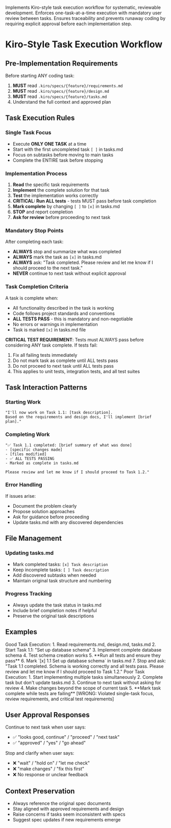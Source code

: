 Implements Kiro-style task execution workflow for systematic, reviewable development. Enforces one-task-at-a-time execution with mandatory user review between tasks. Ensures traceability and prevents runaway coding by requiring explicit approval before each implementation step.

# Kiro-Style Task Execution Workflow

## Pre-Implementation Requirements

Before starting ANY coding task:
1. **MUST** read `.kiro/specs/{feature}/requirements.md`
2. **MUST** read `.kiro/specs/{feature}/design.md` 
3. **MUST** read `.kiro/specs/{feature}/tasks.md`
4. Understand the full context and approved plan

## Task Execution Rules

### Single Task Focus
- Execute **ONLY ONE TASK** at a time
- Start with the first uncompleted task `[ ]` in tasks.md
- Focus on subtasks before moving to main tasks
- Complete the ENTIRE task before stopping

### Implementation Process
1. **Read** the specific task requirements
2. **Implement** the complete solution for that task
3. **Test** the implementation works correctly
4. **CRITICAL: Run ALL tests** - tests MUST pass before task completion
5. **Mark complete** by changing `[ ]` to `[x]` in tasks.md
6. **STOP** and report completion
7. **Ask for review** before proceeding to next task

### Mandatory Stop Points
After completing each task:
- **ALWAYS** stop and summarize what was completed
- **ALWAYS** mark the task as `[x]` in tasks.md
- **ALWAYS** ask: "Task completed. Please review and let me know if I should proceed to the next task."
- **NEVER** continue to next task without explicit approval

### Task Completion Criteria
A task is complete when:
- All functionality described in the task is working
- Code follows project standards and conventions
- **ALL TESTS PASS** - this is mandatory and non-negotiable
- No errors or warnings in implementation
- Task is marked `[x]` in tasks.md file

**CRITICAL TEST REQUIREMENT**: Tests must ALWAYS pass before considering ANY task complete. If tests fail:
1. Fix all failing tests immediately
2. Do not mark task as complete until ALL tests pass
3. Do not proceed to next task until ALL tests pass
4. This applies to unit tests, integration tests, and all test suites

## Task Interaction Patterns

### Starting Work
```
"I'll now work on Task 1.1: [task description]. 
Based on the requirements and design docs, I'll implement [brief plan]."
```

### Completing Work  
```
"✅ Task 1.1 completed: [brief summary of what was done]
- [specific changes made]
- [files modified]
- ✅ ALL TESTS PASSING
- Marked as complete in tasks.md

Please review and let me know if I should proceed to Task 1.2."
```

### Error Handling
If issues arise:
- Document the problem clearly
- Propose solution approaches
- Ask for guidance before proceeding
- Update tasks.md with any discovered dependencies

## File Management

### Updating tasks.md
- Mark completed tasks: `[x] Task description`
- Keep incomplete tasks: `[ ] Task description`  
- Add discovered subtasks when needed
- Maintain original task structure and numbering

### Progress Tracking
- Always update the task status in tasks.md
- Include brief completion notes if helpful
- Preserve the original task descriptions

## Examples

<example>
Good Task Execution:
1. Read requirements.md, design.md, tasks.md
2. Start Task 1.1: "Set up database schema"
3. Implement complete database schema
4. Test schema creation works
5. **Run all tests and ensure they pass**
6. Mark `[x] 1.1 Set up database schema` in tasks.md
7. Stop and ask: "Task 1.1 completed. Schema is working correctly and all tests pass. Please review and let me know if I should proceed to Task 1.2."
</example>

<example type="invalid">
Poor Task Execution:
1. Start implementing multiple tasks simultaneously
2. Complete task but don't update tasks.md
3. Continue to next task without asking for review
4. Make changes beyond the scope of current task
5. **Mark task complete while tests are failing**
[WRONG: Violated single-task focus, review requirements, and critical test requirements]
</example>

## User Approval Responses

Continue to next task when user says:
- ✅ "looks good, continue" / "proceed" / "next task"
- ✅ "approved" / "yes" / "go ahead"

Stop and clarify when user says:
- ❌ "wait" / "hold on" / "let me check"
- ❌ "make changes" / "fix this first" 
- ❌ No response or unclear feedback

## Context Preservation

- Always reference the original spec documents
- Stay aligned with approved requirements and design
- Raise concerns if tasks seem inconsistent with specs
- Suggest spec updates if new requirements emerge 